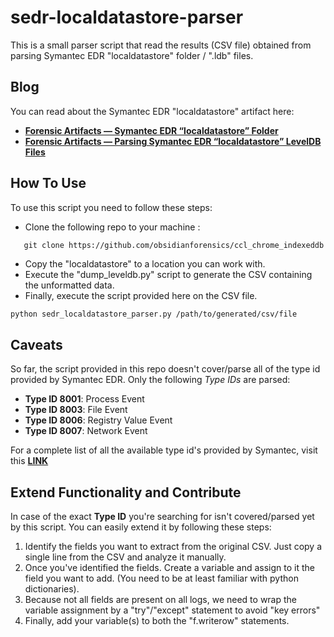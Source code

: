 # sedr-localdatastore-parser

This is a small parser script that read the results (CSV file) obtained from parsing Symantec EDR "localdatastore" folder / ".ldb" files.

## Blog

You can read about the Symantec EDR "localdatastore" artifact here:

* [**Forensic Artifacts — Symantec EDR “localdatastore” Folder**](https://nasbench.medium.com/forensics-artifacts-symantec-edr-localdatastore-folder-9bff91d2876d)
* [**Forensic Artifacts — Parsing Symantec EDR “localdatastore” LevelDB Files**](https://nasbench.medium.com/forensics-artifacts-parsing-symantec-edr-localdatastore-leveldb-files-86f5c75736d5)

## How To Use

To use this script you need to follow these steps:

* Clone the following repo to your machine :

```git
   git clone https://github.com/obsidianforensics/ccl_chrome_indexeddb
```

* Copy the "localdatastore" to a location you can work with.
* Execute the "dump_leveldb.py" script to generate the CSV containing the unformatted data.
* Finally, execute the script provided here on the CSV file.

```bash
python sedr_localdatastore_parser.py /path/to/generated/csv/file
```

## Caveats

So far, the script provided in this repo doesn't cover/parse all of the type id provided by Symantec EDR. Only the following *Type IDs* are parsed:

* **Type ID 8001**: Process Event
* **Type ID 8003**: File Event
* **Type ID 8006**: Registry Value Event
* **Type ID 8007**: Network Event

For a complete list of all the available type id's provided by Symantec, visit this [**LINK**](https://techdocs.broadcom.com/us/en/symantec-security-software/endpoint-security-and-management/endpoint-detection-and-response/4-5/Event_Schemas_10/search-fields-and-descriptions-v126755396-d38e59231/event-summary-type-ids-v121987556-d38e58861.html)

## Extend Functionality and Contribute

In case of the exact **Type ID** you're searching for isn't covered/parsed yet by this script. You can easily extend it by following these steps:

1. Identify the fields you want to extract from the original CSV. Just copy a single line from the CSV and analyze it manually.
2. Once you've identified the fields. Create a variable and assign to it the field you want to add. (You need to be at least familiar with python dictionaries).
3. Because not all fields are present on all logs, we need to wrap the variable assignment by a "try"/"except" statement to avoid "key errors"
4. Finally, add your variable(s) to both the "f.writerow" statements.
